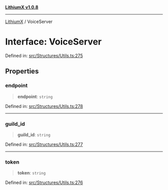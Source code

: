 [**LithiumX v1.0.8**](../README.md)

***

[LithiumX](../globals.md) / VoiceServer

# Interface: VoiceServer

Defined in: [src/Structures/Utils.ts:275](https://github.com/anantix-network/LithiumX/blob/6d83bed841f7c0d8766531c5310768bcb05e7f91/src/Structures/Utils.ts#L275)

## Properties

### endpoint

> **endpoint**: `string`

Defined in: [src/Structures/Utils.ts:278](https://github.com/anantix-network/LithiumX/blob/6d83bed841f7c0d8766531c5310768bcb05e7f91/src/Structures/Utils.ts#L278)

***

### guild\_id

> **guild\_id**: `string`

Defined in: [src/Structures/Utils.ts:277](https://github.com/anantix-network/LithiumX/blob/6d83bed841f7c0d8766531c5310768bcb05e7f91/src/Structures/Utils.ts#L277)

***

### token

> **token**: `string`

Defined in: [src/Structures/Utils.ts:276](https://github.com/anantix-network/LithiumX/blob/6d83bed841f7c0d8766531c5310768bcb05e7f91/src/Structures/Utils.ts#L276)
